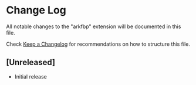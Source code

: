 # Change Log

All notable changes to the "arkfbp" extension will be documented in this file.

Check [Keep a Changelog](http://keepachangelog.com/) for recommendations on how to structure this file.

## [Unreleased]

- Initial release
